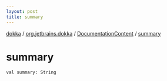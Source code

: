 ```yaml
---
layout: post
title: summary
---
```

[dokka](../../index.md) / [org.jetbrains.dokka](../index.md) / [DocumentationContent](index.md) / [summary](summary.md)

# summary

```
val summary: String
```
